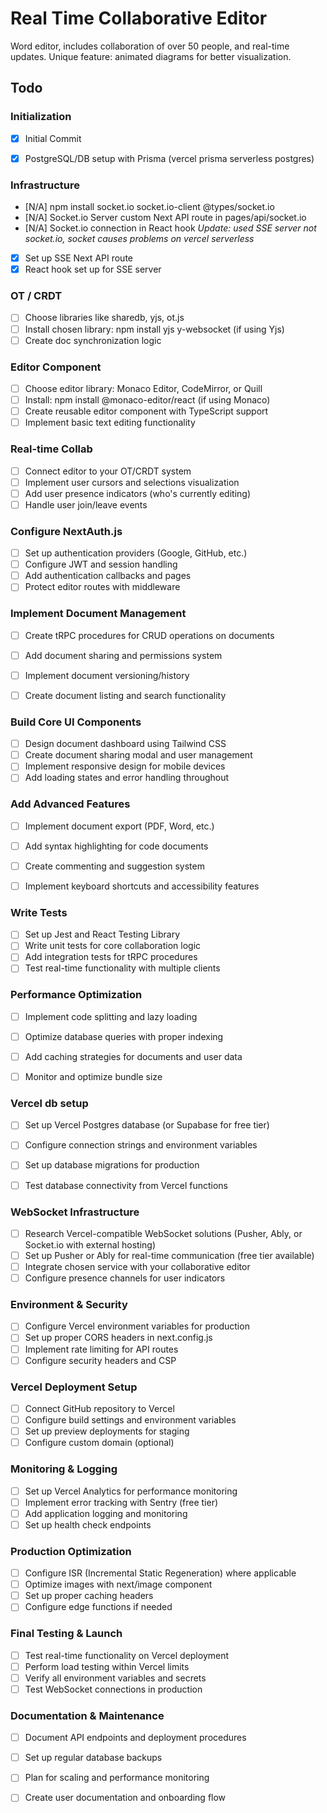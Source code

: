 # Real Time Collaborative Editor

Word editor, includes collaboration of over 50 people, and real-time updates. Unique feature: animated diagrams for better visualization.


## Todo

### Initialization
- [X] Initial Commit
- [X] PostgreSQL/DB setup with Prisma (vercel prisma serverless postgres)


### Infrastructure
- [N/A] npm install socket.io socket.io-client @types/socket.io
- [N/A] Socket.io Server custom Next API route in pages/api/socket.io
- [N/A] Socket.io connection in React hook
*Update: used SSE server not socket.io, socket causes problems on vercel serverless*
- [X] Set up SSE Next API route
- [X] React hook set up for SSE server

### OT / CRDT
- [ ] Choose libraries like sharedb, yjs, ot.js
- [ ] Install chosen library: npm install yjs y-websocket (if using Yjs)
- [ ] Create doc synchronization logic

### Editor Component
- [ ] Choose editor library: Monaco Editor, CodeMirror, or Quill
- [ ] Install: npm install @monaco-editor/react (if using Monaco)
- [ ] Create reusable editor component with TypeScript support
- [ ] Implement basic text editing functionality

### Real-time Collab
- [ ] Connect editor to your OT/CRDT system
- [ ] Implement user cursors and selections visualization
- [ ] Add user presence indicators (who's currently editing)
- [ ] Handle user join/leave events

### Configure NextAuth.js

- [ ] Set up authentication providers (Google, GitHub, etc.)
- [ ] Configure JWT and session handling
- [ ] Add authentication callbacks and pages
- [ ] Protect editor routes with middleware

### Implement Document Management

- [ ] Create tRPC procedures for CRUD operations on documents
- [ ] Add document sharing and permissions system
- [ ] Implement document versioning/history
- [ ] Create document listing and search functionality


### Build Core UI Components

- [ ] Design document dashboard using Tailwind CSS
- [ ] Create document sharing modal and user management
- [ ] Implement responsive design for mobile devices
- [ ] Add loading states and error handling throughout

### Add Advanced Features

- [ ] Implement document export (PDF, Word, etc.)
- [ ] Add syntax highlighting for code documents
- [ ] Create commenting and suggestion system
- [ ] Implement keyboard shortcuts and accessibility features


### Write Tests

- [ ] Set up Jest and React Testing Library
- [ ] Write unit tests for core collaboration logic
- [ ] Add integration tests for tRPC procedures
- [ ] Test real-time functionality with multiple clients

### Performance Optimization

- [ ] Implement code splitting and lazy loading
- [ ] Optimize database queries with proper indexing
- [ ] Add caching strategies for documents and user data
- [ ] Monitor and optimize bundle size


### Vercel db setup

- [ ] Set up Vercel Postgres database (or Supabase for free tier)
- [ ] Configure connection strings and environment variables
- [ ] Set up database migrations for production
- [ ] Test database connectivity from Vercel functions


### WebSocket Infrastructure

- [ ] Research Vercel-compatible WebSocket solutions (Pusher, Ably, or Socket.io with external hosting)
- [ ] Set up Pusher or Ably for real-time communication (free tier available)
- [ ] Integrate chosen service with your collaborative editor
- [ ] Configure presence channels for user indicators

### Environment & Security

- [ ] Configure Vercel environment variables for production
- [ ] Set up proper CORS headers in next.config.js
- [ ] Implement rate limiting for API routes
- [ ] Configure security headers and CSP

### Vercel Deployment Setup

- [ ] Connect GitHub repository to Vercel
- [ ] Configure build settings and environment variables
- [ ] Set up preview deployments for staging
- [ ] Configure custom domain (optional)

### Monitoring & Logging

- [ ] Set up Vercel Analytics for performance monitoring
- [ ] Implement error tracking with Sentry (free tier)
- [ ] Add application logging and monitoring
- [ ] Set up health check endpoints

### Production Optimization

- [ ] Configure ISR (Incremental Static Regeneration) where applicable
- [ ] Optimize images with next/image component
- [ ] Set up proper caching headers
- [ ] Configure edge functions if needed

### Final Testing & Launch

- [ ] Test real-time functionality on Vercel deployment
- [ ] Perform load testing within Vercel limits
- [ ] Verify all environment variables and secrets
- [ ] Test WebSocket connections in production

### Documentation & Maintenance

- [ ] Document API endpoints and deployment procedures
- [ ] Set up regular database backups
- [ ] Plan for scaling and performance monitoring
- [ ] Create user documentation and onboarding flow

